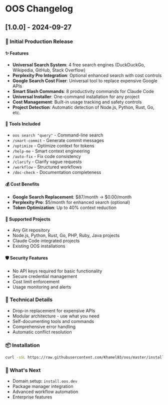 # OOS Changelog

## [1.0.0] - 2024-09-27

### 🎉 Initial Production Release

#### ✨ Features
- **Universal Search System**: 4 free search engines (DuckDuckGo, Wikipedia, GitHub, Stack Overflow)
- **Perplexity Pro Integration**: Optional enhanced search with cost controls
- **Google Search Cost Fixer**: Universal tool to replace expensive Google APIs
- **Smart Slash Commands**: 8 productivity commands for Claude Code
- **Universal Installer**: One-command installation for any project
- **Cost Management**: Built-in usage tracking and safety controls
- **Project Detection**: Automatic detection of Node.js, Python, Rust, Go, etc.

#### 🔧 Tools Included
- `oos search "query"` - Command-line search
- `/smart-commit` - Generate commit messages
- `/optimize` - Optimize context for tokens
- `/help-me` - Smart context engineering
- `/auto-fix` - Fix code consistency
- `/clarify` - Clarify vague requests
- `/workflow` - Structured workflows
- `/doc-check` - Documentation completeness

#### 💰 Cost Benefits
- **Google Search Replacement**: $87/month → $0.00/month
- **Perplexity Pro**: $5/month for enhanced search (optional)
- **Token Optimization**: Up to 40% context reduction

#### 🎯 Supported Projects
- Any Git repository
- Node.js, Python, Rust, Go, PHP, Ruby, Java projects
- Claude Code integrated projects
- Existing OOS installations

#### 🛡️ Security Features
- No API keys required for basic functionality
- Secure credential management
- Cost limit enforcement
- Usage monitoring and alerts

### 🔧 Technical Details
- Drop-in replacement for expensive APIs
- Modular architecture - use what you need
- Self-documenting tools and commands
- Comprehensive error handling
- Automatic conflict resolution

### 📦 Installation
```bash
curl -sSL https://raw.githubusercontent.com/Khamel83/oos/master/install.sh | bash
```

### 🎯 What's Next
- Domain setup: `install.oos.dev`
- Package manager integration
- Advanced workflow automation
- Enterprise features